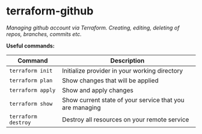 # terraform-github
*Managing github account via Terraform. Creating, editing, deleting of repos, branches, commits etc.*<br/>

**Useful commands:**

| Command               | Description                                                       |
|-----------------------|-------------------------------------------------------------------|
| `terraform init`      | Initialize provider in your working directory                     |
| `terraform plan`      | Show changes that will be applied                                |
| `terraform apply`     | Show and apply changes                                         |
| `terraform show`      | Show current state of your service that you are managing         |
| `terraform destroy`   | Destroy all resources on your remote service                     |

